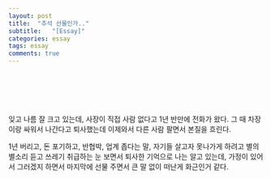 ```yaml
---
layout: post
title:  "추석 선물인가.."
subtitle:   "[Essay]"
categories: essay
tags: essay
comments: true
---
```




<br><br><br><br>


잊고 나름 잘 크고 있는데, 사장이 직접 사람 없다고 1년 반만에 전화가 왔다. 그 때 차장이랑 싸워서 나간다고 퇴사했는데 이제와서 다른 사람 팔면서 본질을 흐린다.

1년 버리고, 돈 포기하고, 반협박, 업계 좁다는 말, 자기들 살고자 못나가게 하려고 별의 별소리 듣고 쓰레기 취급하는 눈 보면서 퇴사한 기억으로 나는 알고 있는데, 가정이 있어서 그러겠지 하면서 마지막에 선물 주면서 큰 말 없이 떠난게 화근인거 같다.
